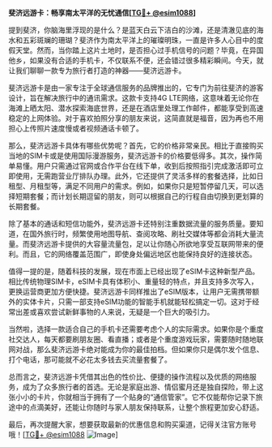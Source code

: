 **斐济远游卡：畅享南太平洋的无忧通信[[TG💪+ @esim1088](https://t.me/s/esim1088)]**

提到斐济，你脑海里浮现的是什么？是蓝天白云下洁白的沙滩，还是清澈见底的海水和五彩斑斓的珊瑚？斐济作为南太平洋上的璀璨明珠，一直是许多人心目中的度假天堂。然而，当你踏上这片土地时，是否担心过手机信号的问题？毕竟，在异国他乡，如果没有合适的手机卡，不仅联系不便，还会错过很多精彩瞬间。今天，就让我们聊聊一款专为旅行者打造的神器——斐济远游卡。

斐济远游卡是由一家专注于全球通信服务的品牌推出的，它专门为前往斐济的游客设计，旨在解决旅行中的通讯需求。这款卡支持4G LTE网络，这意味着无论你在海滩上晒太阳、潜水探索海底世界，还是在酒店里处理工作邮件，都能享受到高速稳定的上网体验。对于喜欢拍照分享的朋友来说，这简直就是福音，因为再也不用担心上传照片速度慢或者视频通话卡顿了。

那么，斐济远游卡具体有哪些优势呢？首先，它的价格非常亲民。相比于直接购买当地的SIM卡或是使用国际漫游服务，斐济远游卡的价格要低得多。其次，操作简单易懂。用户只需通过官网或合作平台在线下单，收到后按照指引完成激活即可立即使用，无需跑营业厅排队办理。此外，它还提供了灵活多样的套餐选择，比如日租型、月租型等，满足不同用户的需求。例如，如果你只是短暂停留几天，可以选择短期套餐；而计划长期逗留的朋友，则可以根据自己的行程自由切换到更划算的长期套餐。

除了基本的通话和短信功能外，斐济远游卡还特别注重数据流量的服务质量。要知道，在国外旅行时，频繁使用地图导航、查阅攻略、刷社交媒体等都会消耗大量流量。而斐济远游卡提供的大容量流量包，足以让你随心所欲地享受互联网带来的便利。而且，它的网络覆盖范围广，即使身处偏远地区也能保持良好的连接状态。

值得一提的是，随着科技的发展，现在市面上已经出现了eSIM卡这种新型产品。相比传统物理SIM卡，eSIM卡具有体积小、重量轻的特点，并且支持多次写入，更换运营商更加方便快捷。斐济远游卡同样推出了eSIM版本，让用户无需携带额外的实体卡片，只需一部支持eSIM功能的智能手机就能轻松搞定一切。这对于经常出差或喜欢尝试新鲜事物的人来说，无疑是一个巨大的吸引力。

当然啦，选择一款适合自己的手机卡还需要考虑个人的实际需求。如果你是个重度社交达人，每天都要刷朋友圈、看直播；或者是个重度游戏玩家，需要随时随地联网对战，那么斐济远游卡绝对能成为你的最佳拍档。但如果你只是偶尔发个信息、打个电话，那可能就不必花太多钱去买流量套餐了。

总而言之，斐济远游卡凭借其出色的性价比、便捷的操作流程以及优质的网络服务，成为了众多旅行者的首选。无论是家庭出游、情侣蜜月还是独自探险，带上这张小小的卡片，你就相当于拥有了一个贴身的“通信管家”。它不仅能帮你记录下旅途中的点滴美好，还能让你随时与家人朋友保持联系，让整个旅程更加安心舒适。

最后，再次提醒大家，想要获取最新的优惠信息和购买渠道，记得关注官方账号哦！[[TG💪+ @esim1088](https://t.me/s/esim1088) ![Image](https://i.postimg.cc/4NQfJmqS/Snipaste-2025-05-13-00-14-12.png)]